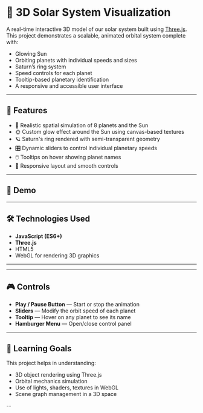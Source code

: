 # 🌌 3D Solar System Visualization

A real-time interactive 3D model of our solar system built using [Three.js](https://threejs.org/). This project demonstrates a scalable, animated orbital system complete with:

- Glowing Sun
- Orbiting planets with individual speeds and sizes
- Saturn’s ring system
- Speed controls for each planet
- Tooltip-based planetary identification
- A responsive and accessible user interface

---

## 🚀 Features

- 🔭 Realistic spatial simulation of 8 planets and the Sun
- 🌞 Custom glow effect around the Sun using canvas-based textures
- 🪐 Saturn's ring rendered with semi-transparent geometry
- 🎛️ Dynamic sliders to control individual planetary speeds
- 🖱️ Tooltips on hover showing planet names
- 📱 Responsive layout and smooth controls

---

## 📸 Demo

> 


---

## 🛠️ Technologies Used

- **JavaScript (ES6+)**
- **Three.js**
- HTML5
-  WebGL for rendering 3D graphics

---


---

## 🎮 Controls

- **Play / Pause Button** — Start or stop the animation
- **Sliders** — Modify the orbit speed of each planet
- **Tooltip** — Hover on any planet to see its name
- **Hamburger Menu** — Open/close control panel

---

## 🧠 Learning Goals

This project helps in understanding:

- 3D object rendering using Three.js
- Orbital mechanics simulation
- Use of lights, shaders, textures in WebGL
- Scene graph management in a 3D space

--

